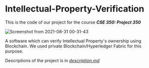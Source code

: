 # Intellectual-Property-Verification

This is the code of our project for the course  ***CSE 350: Project 350***

![Screenshot from 2021-08-31 00-31-43](https://user-images.githubusercontent.com/41442625/131387790-e6a466bf-d5a5-4555-bdde-a6a72524a148.png)

A software which can verify Intellectual Property's ownership using Blockchain. We used private Blockchain/Hyperledger Fabric for this purpose.

Descriptions of the project is in [*description.md*](https://github.com/BIJOY-SUST/Intellectual-Property-Verification/blob/master/Intellectual_Property_Verification.pdf)

